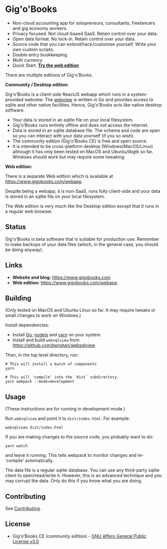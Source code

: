 # Gig'o'Books

* Non-cloud accounting app for solopreneurs, consultants, freelancers and gig economy workers.
* Privacy focused. Not cloud-based SaaS. Retain control over your data.
* Open data format. No lock-in. Retain control over your data.
* Source code that you can extend/hack/customise yourself. Write your own custom scripts.
* Double entry bookkeeping
* Multi currency
* Quick Start: [**Try the web edition**](https://www.gigobooks.com/webapp)

There are multiple editions of Gig'o'Books.

**Community / Desktop edition:**

Gig'o'Books is a client-side ReactJS webapp which runs in a system-provided webview. The [webview](https://github.com/bengtan/websqlview) is written in Go and provides access to sqlite and other native facilities. Hence, Gig'o'Books acts like native desktop software.

* Your data is stored in an sqlite file on your local filesystem.
* Gig'o'Books runs entirely offline and does not access the Internet.
* Data is stored in an sqlite database file. The schema and code are open so you can interact with your data yourself (if you so wish).
* The community edition (Gig'o'Books CE) is free and open source.
* It is intended to be cross-platform desktop (Windows/MacOS/Linux) although it has only been tested on MacOS and Ubuntu/libgtk so far. Windows should work but may require some tweaking.

**Web edition:**

There is a separate Web edition which is available at https://www.gigobooks.com/webapp

Despite being a webapp, it is non-SaaS, runs fully client-side and your data is stored in an sqlite file on your local filesystem.

The Web edition is very much like the Desktop edition except that it runs in a regular web browser.

## Status

Gig'o'Books is beta software that is suitable for production use. Remember to make backups of your data files (which, in the general case, you should be doing anyway).

## Links

* **Website and blog:** https://www.gigobooks.com
* **Web edition:** https://www.gigobooks.com/webapp

## Building

(Only tested on MacOS and Ubuntu Linux so far. It may require tweaks or small changes to work on Windows.)

Install dependencies:

* Install [Go](https://golang.org), [nodejs](https://nodejs.org) and [yarn](https://yarnpkg.com) on your system.
* Install and build `websqlview` from https://github.com/bengtan/websqlview.

Then, in the top level directory, run:

```
# This will install a bunch of components
yarn

# This will 'compile' into the `dist` subdirectory.
yarn webpack --mode=development
```

## Usage

(These instructions are for running in development mode.)

Run `websqlview` and point it to `dist/index.html`. For example:

```
websqlview dist/index.html
```

If you are making changes to the source code, you probably want to do:

```
yarn watch
```

and leave it running. This tells webpack to monitor changes and re-'compile' automatically.

The data file is a regular sqlite database. You can use any third-party sqlite client to open/read/write it. However, this is an advanced technique and you may corrupt the data. Only do this if you know what you are doing.

## Contributing

See [Contributing](CONTRIBUTING.md).

## License

* Gig'o'Books CE (community edition) - [GNU Affero General Public License v3.0](https://www.gnu.org/licenses/agpl-3.0.en.html)

<!--
* Gig'o'Books Web (web edition) - Proprietary
* Gig'o'Books PE (premium edition) - [PolyForm Internal Use License 1.0.0](https://polyformproject.org/licenses/internal-use/1.0.0/)
-->

